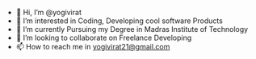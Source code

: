 - 👋 Hi, I’m @yogivirat
- 👀 I’m interested in Coding, Developing cool software Products
- 🌱 I’m currently Pursuing my Degree in Madras Institute of Technology
- 💞️ I’m looking to collaborate on Freelance Developing
- 📫 How to reach me in yogivirat21@gmail.com

<!---
yogivirat/yogivirat is a ✨ special ✨ repository because its `README.md` (this file) appears on your GitHub profile.
You can click the Preview link to take a look at your changes.
--->
